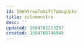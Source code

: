 ```yaml
---
id: 58eh9rewfumift7amugdpkv
title: solomonstre
desc: ''
updated: 1684701233257
created: 1684700746949
---
```


